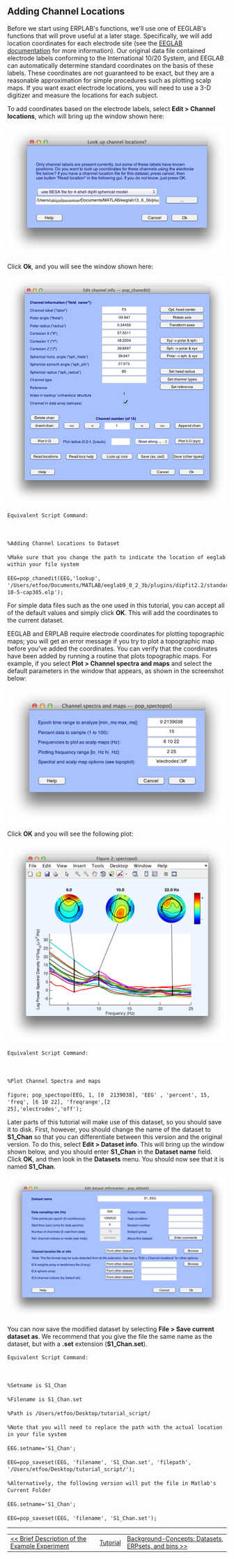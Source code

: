 ## Adding Channel Locations
Before we start using ERPLAB's functions, we'll use one of EEGLAB's functions that will prove useful at a later stage.  Specifically, we will add location coordinates for each electrode site  (see the [EEGLAB documentation](.) for more information).  Our original data file contained electrode labels conforming to the International 10/20 System, and EEGLAB can automatically determine standard coordinates on the basis of these labels.  These coordinates are not guaranteed to be exact, but they are a reasonable approximation for simple procedures such as plotting scalp maps.  If you want exact electrode locations, you will need to use a 3-D digitizer and measure the locations for each subject.

To add coordinates based on the electrode labels, select **Edit > Channel locations**, which will bring up the window shown here:

![GUI](./images/Tutorial/Tutorial_Adding-Channel-Locations_1.png)

Click **Ok**, and you will see the window shown here:

![GUI](./images/Tutorial/Tutorial_Adding-Channel-Locations_2.png)


    Equivalent Script Command:



    %Adding Channel Locations to Dataset

    %Make sure that you change the path to indicate the location of eeglab within your file system

    EEG=pop_chanedit(EEG,'lookup',
    '/Users/etfoo/Documents/MATLAB/eeglab9_0_2_3b/plugins/dipfit2.2/standard_BESA/standard-10-5-cap385.elp');



For simple data files such as the one used in this tutorial, you can accept all of the default values and simply click **OK**.  This will add the coordinates to the current dataset.

EEGLAB and ERPLAB require electrode coordinates for plotting topographic maps; you will get an error message if you try to plot a topographic map before you've added the coordinates.  You can verify that the coordinates have been added by running a routine that plots topographic maps.  For example, if you select **Plot > Channel spectra and maps** and select the default parameters in the window that appears, as shown in the screenshot below:

![GUI](./images/Tutorial/Tutorial_Adding-Channel-Locations_3.png)

Click **OK** and you will see the following plot:

![GUI](./images/Tutorial/Tutorial_Adding-Channel-Locations_4.png)





    Equivalent Script Command:



    %Plot Channel Spectra and maps

    figure; pop_spectopo(EEG, 1, [0  2139038], 'EEG' , 'percent', 15, 'freq', [6 10 22], 'freqrange',[2
    25],'electrodes','off');



Later parts of this tutorial will make use of this dataset, so you should save it to disk.  First, however, you should change the name of the dataset to **S1_Chan** so that you can differentiate between this version and the original version.  To do this, select **Edit > Dataset info**.  This will bring up the window shown below, and you should enter **S1_Chan** in the **Dataset name** field.  Click **OK**, and then look in the **Datasets** menu.  You should now see that it is named **S1_Chan**.

![GUI](./images/Tutorial/Tutorial_Adding-Channel-Locations_5.png)

You can now save the modified dataset by selecting **File > Save current dataset as**.  We recommend that you give the file the same name as the dataset, but with a **.set** extension (**S1_Chan.set**).

    Equivalent Script Command:



    %Setname is S1_Chan

    %Filename is S1_Chan.set

    %Path is /Users/etfoo/Desktop/tutorial_script/

    %Note that you will need to replace the path with the actual location in your file system

    EEG.setname='S1_Chan';

    EEG=pop_saveset(EEG, 'filename', 'S1_Chan.set', 'filepath', '/Users/etfoo/Desktop/tutorial_script/');

    %Alternatively, the following version will put the file in Matlab's Current Folder

    EEG.setname='S1_Chan';

    EEG=pop_saveset(EEG, 'filename', 'S1_Chan.set');

----
<table style="width:100%">
  <tr>
    <td><a href="./Brief-Description-of-the-Example-Experiment"> << Brief Description of the Example Experiment </a></td>
    <td><a href="./Tutorial"> Tutorial</a></td>
    <td><a href="./Background-Concepts:-Datasets,-ERPsets,-and-bins">  Background-Concepts: Datasets, ERPsets, and bins >>  </a></td>
  </tr>
</table>
